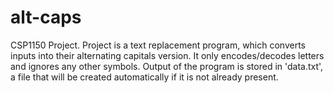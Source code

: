 # alt-caps
 
CSP1150 Project.
Project is a text replacement program, which converts inputs into their alternating capitals version.
It only encodes/decodes letters and ignores any other symbols.
Output of the program is stored in 'data.txt', a file that will be created automatically if it is not already present.
